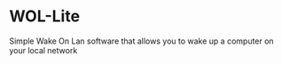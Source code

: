 # WOL-Lite

Simple Wake On Lan software that allows you to wake up a computer on your local network
